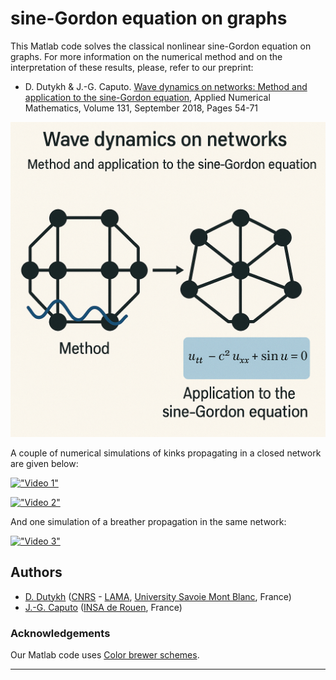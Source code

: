 # sine-Gordon equation on graphs

This Matlab code solves the classical nonlinear sine-Gordon equation on graphs. For more information on the numerical method and on the interpretation of these results, please, refer to our preprint:

* D. Dutykh & J.-G. Caputo. [Wave dynamics on networks: Method and application to the sine-Gordon equation](https://www.sciencedirect.com/science/article/abs/pii/S0168927418301021), Applied Numerical Mathematics, Volume 131, September 2018, Pages 54-71

![Sine-Gordon dynamics on networks](img/sgpic.png)

A couple of numerical simulations of kinks propagating in a closed network are given below:

[!["Video 1"](http://img.youtube.com/vi/rwZ4d_T7nTs/2.jpg)](https://youtu.be/rwZ4d_T7nTs)

[!["Video 2"](http://img.youtube.com/vi/CtglMe0IcBk/2.jpg)](https://youtu.be/CtglMe0IcBk)

And one simulation of a breather propagation in the same network:

[!["Video 3"](http://img.youtube.com/vi/doKNMrOkrOo/2.jpg)](https://youtu.be/doKNMrOkrOo)

## Authors

* [D. Dutykh](http://www.denys-dutykh.com/) ([CNRS](http://www.cnrs.fr/insmi/) - [LAMA](http://www.lama.univ-savoie.fr/index.php), [University Savoie Mont Blanc](https://www.univ-smb.fr/), France)
* [J.-G. Caputo](https://sites.google.com/site/jeanguycaputo/) ([INSA de Rouen](http://www.insa-rouen.fr/), France)

### Acknowledgements

Our Matlab code uses [Color brewer schemes](https://www.mathworks.com/matlabcentral/fileexchange/34087-cbrewer---colorbrewer-schemes-for-matlab).

---